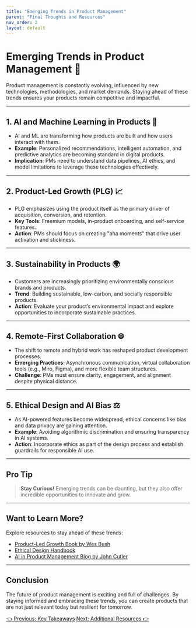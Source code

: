 ```yaml
---
title: "Emerging Trends in Product Management"
parent: "Final Thoughts and Resources"
nav_order: 2
layout: default
---
```


# Emerging Trends in Product Management 🚀

Product management is constantly evolving, influenced by new technologies, methodologies, and market demands. Staying ahead of these trends ensures your products remain competitive and impactful.

---

## 1. AI and Machine Learning in Products 🤖
- AI and ML are transforming how products are built and how users interact with them.  
- **Example**: Personalized recommendations, intelligent automation, and predictive analytics are becoming standard in digital products.  
- **Implication**: PMs need to understand data pipelines, AI ethics, and model limitations to leverage these technologies effectively.

---

## 2. Product-Led Growth (PLG) 📈
- PLG emphasizes using the product itself as the primary driver of acquisition, conversion, and retention.  
- **Key Tools**: Freemium models, in-product onboarding, and self-service features.  
- **Action**: PMs should focus on creating "aha moments" that drive user activation and stickiness.

---

## 3. Sustainability in Products 🌍
- Customers are increasingly prioritizing environmentally conscious brands and products.  
- **Trend**: Building sustainable, low-carbon, and socially responsible products.  
- **Action**: Evaluate your product’s environmental impact and explore opportunities to incorporate sustainable practices.

---

## 4. Remote-First Collaboration 🌐
- The shift to remote and hybrid work has reshaped product development processes.  
- **Emerging Practices**: Asynchronous communication, virtual collaboration tools (e.g., Miro, Figma), and more flexible team structures.  
- **Challenge**: PMs must ensure clarity, engagement, and alignment despite physical distance.

---

## 5. Ethical Design and AI Bias ⚖️
- As AI-powered features become widespread, ethical concerns like bias and data privacy are gaining attention.  
- **Example**: Avoiding algorithmic discrimination and ensuring transparency in AI systems.  
- **Action**: Incorporate ethics as part of the design process and establish guardrails for responsible AI use.

---

## Pro Tip

> **Stay Curious!** Emerging trends can be daunting, but they also offer incredible opportunities to innovate and grow.

---

## Want to Learn More?

Explore resources to stay ahead of these trends:
- [Product-Led Growth Book by Wes Bush](https://productled.com/book)  
- [Ethical Design Handbook](https://ethicaldesignhandbook.com)  
- [AI in Product Management Blog by John Cutler](https://medium.com/@johncutlefish)

---

## Conclusion

The future of product management is exciting and full of challenges. By staying informed and embracing these trends, you can create products that are not just relevant today but resilient for tomorrow.

<div class="nav-buttons">
    <a href="/docs/8-final-thoughts-and-resources/key-takeaways" class="btn btn-secondary">👈 Previous: Key Takeaways</a>
    <a href="/docs/8-final-thoughts-and-resources/additional-resources" class="btn btn-primary">Next: Additional Resources 👉</a>
</div>